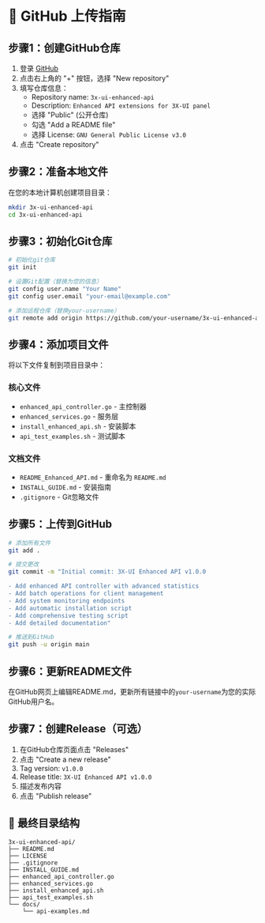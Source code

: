 # 🚀 GitHub 上传指南

## 步骤1：创建GitHub仓库

1. 登录 [GitHub](https://github.com)
2. 点击右上角的 "+" 按钮，选择 "New repository"
3. 填写仓库信息：
   - Repository name: `3x-ui-enhanced-api`
   - Description: `Enhanced API extensions for 3X-UI panel`
   - 选择 "Public" (公开仓库)
   - 勾选 "Add a README file"
   - 选择 License: `GNU General Public License v3.0`
4. 点击 "Create repository"

## 步骤2：准备本地文件

在您的本地计算机创建项目目录：

```bash
mkdir 3x-ui-enhanced-api
cd 3x-ui-enhanced-api
```

## 步骤3：初始化Git仓库

```bash
# 初始化git仓库
git init

# 设置Git配置（替换为您的信息）
git config user.name "Your Name"
git config user.email "your-email@example.com"

# 添加远程仓库（替换your-username）
git remote add origin https://github.com/your-username/3x-ui-enhanced-api.git
```

## 步骤4：添加项目文件

将以下文件复制到项目目录中：

### 核心文件
- `enhanced_api_controller.go` - 主控制器
- `enhanced_services.go` - 服务层
- `install_enhanced_api.sh` - 安装脚本
- `api_test_examples.sh` - 测试脚本

### 文档文件  
- `README_Enhanced_API.md` - 重命名为 `README.md`
- `INSTALL_GUIDE.md` - 安装指南
- `.gitignore` - Git忽略文件

## 步骤5：上传到GitHub

```bash
# 添加所有文件
git add .

# 提交更改
git commit -m "Initial commit: 3X-UI Enhanced API v1.0.0

- Add enhanced API controller with advanced statistics
- Add batch operations for client management  
- Add system monitoring endpoints
- Add automatic installation script
- Add comprehensive testing script
- Add detailed documentation"

# 推送到GitHub
git push -u origin main
```

## 步骤6：更新README文件

在GitHub网页上编辑README.md，更新所有链接中的`your-username`为您的实际GitHub用户名。

## 步骤7：创建Release（可选）

1. 在GitHub仓库页面点击 "Releases"
2. 点击 "Create a new release"  
3. Tag version: `v1.0.0`
4. Release title: `3X-UI Enhanced API v1.0.0`
5. 描述发布内容
6. 点击 "Publish release"

## 📁 最终目录结构

```
3x-ui-enhanced-api/
├── README.md
├── LICENSE
├── .gitignore
├── INSTALL_GUIDE.md
├── enhanced_api_controller.go
├── enhanced_services.go
├── install_enhanced_api.sh
├── api_test_examples.sh
└── docs/
    └── api-examples.md
```
